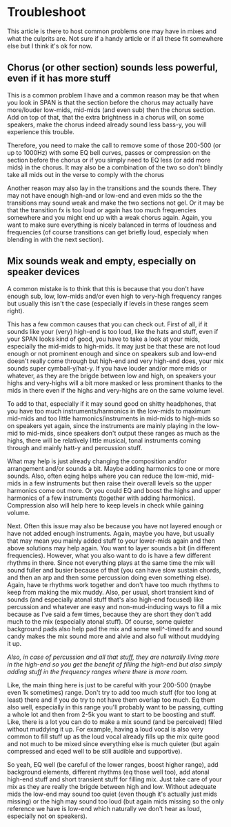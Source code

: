 # Troubleshoot
This article is there to host common problems one may have in mixes and what the culprits are. Not sure if a handy article or if all these fit somewhere else but I think it's ok for now.

## Chorus (or other section) sounds less powerful, even if it has more stuff
This is a common problem I have and a common reason may be that when you look in SPAN is that the section before the chorus may actually have more/louder low-mids, mid-mids (and even sub) then the chorus section. Add on top of that, that the extra brightness in a chorus will, on some speakers, make the chorus indeed already sound less bass-y, you will experience this trouble.

Therefore, you need to make the call to remove some of those 200-500 (or up to 1000Hz) with some EQ bell curves, passes or compression on the section before the chorus or if you simply need to EQ less (or add more mids) in the chorus. It may also be a combination of the two so don't blindly take all mids out in the verse to comply with the chorus

Another reason may also lay in the transitions and the sounds there. They may not have enough high-and or low-end and even mids so the the transitions may sound weak and make the two sections not gel. Or it may be that the transition fx is too loud or again has too much frequencies somewhere and you might end up with a weak chorus again. Again, you want to make sure everything is nicely balanced in terms of loudness and frequencies (of course transitions can get briefly loud, especialy when blending in with the next section).

## Mix sounds weak and empty, especially on speaker devices
A common mistake is to think that this is because that you don't have enough sub, low, low-mids and/or even high to very-high frequency ranges but usually this isn't the case (especially if levels in these ranges seem right).

This has a few common causes that you can check out. First of all, if it sounds like your (very) high-end is too loud, like the hats and stuff, even if your SPAN looks kind of good, you have to take a look at your mids, especially the mid-mids to high-mids. It may just be that these are not loud enough or not prominent enough and since on speakers sub and low-end doesn't really come through but high-end and very high-end does, your mix sounds super cymball-y/hat-y. If you have louder and/or more mids or whatever, as they are the brigde between low and high, on speakers your highs and very-highs will a bit more masked or less prominent thanks to the mids in there even if the highs and very-highs are on the same volume level.

To add to that, especially if it may sound good on shitty headphones, that you have too much instruments/harmonics in the low-mids to maximum mid-mids and too little harmonics/instruments in mid-mids to high-mids so on speakers yet again, since the instruments are mainly playing in the low-mid to mid-mids, since speakers don't output these ranges as much as the highs, there will be relatively little musical, tonal instruments coming through and mainly hatt-y and percussion stuff.

What may help is just already changing the composition and/or arrangement and/or sounds a bit. Maybe adding harmonics to one or more sounds. Also, often eqing helps where you can reduce the low-mid, mid-mids in a few instruments but then raise their overall levels so the upper harmonics come out more. Or you could EQ and boost the highs and upper harmonics of a few instruments (together with adding harmonics). Compression also will help here to keep levels in check while gaining  volume.

Next. Often this issue may also be because you have not layered enough or have not added enough instruments. Again, maybe you have, but usually that may mean you mainly added stuff to your lower-mids again and then above solutions may help again. You want to layer sounds a bit (in different frequencies). However, what you also want to do is have a few different rhythms in there. Since not everything plays at the same time the mix will sound fuller and busier because of that (you can have slow sustain chords, and then an arp and then some percussion doing even something else). Again, have te rhythms work together and don't have too much rhythms to keep from making the mix muddy. Also, per usual, short transient kind of sounds (and especially atonal stuff that's also high-end focused) like percussion and whatever are easy and non-mud-inducing ways to fill a mix because as I've said a few times, because they are short they don't add much to the mix (especially atonal stuff). Of course, some quieter background pads also help pad the mix and some well^-timed fx and sound candy makes the mix sound more and alvie and also full without muddying it up.

*Also, in case of percussion and all that stuff, they are naturally living more in the high-end so you get the benefit of filling the high-end but also simply adding stuff in the frequency ranges where there is more room.*

Like, the main thing here is just to be careful with your 200-500 (maybe even 1k sometimes) range. Don't try to add too much stuff (for too long at least) there and if you do try to not have them overlap too much. Eq them also well, especially in this range you'll probably want to be passing, cutting a whole lot and then from 2-5k you want to start to be boosting and stuff. Like, there is a lot you can do to make a mix sound (and be perceived) filled without muddying it up. For example, having a loud vocal is also very common to fill stuff up as the loud vocal already fills up the mix quite good and not much to be mixed since everything else is much quieter (but again compressed and eqed well to be still audible and supportive).

So yeah, EQ well (be careful of the lower ranges, boost higher range), add background elements, different rhythms (eq those well too), add atonal high-end stuff and short transient stuff for filling mix. Just take care of your mix as they are really the brigde between high and low. Without adequate mids the low-end may sound too quiet (even though it's actually just mids missing) or the high may sound too loud (but again mids missing so the only reference we have is low-end which naturally we don't hear as loud, especially not on speakers).
